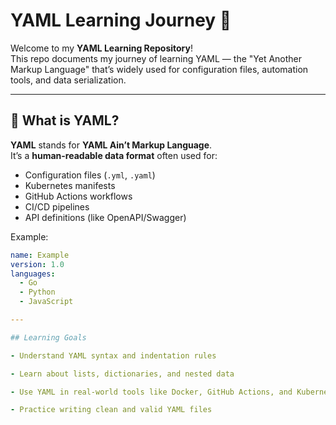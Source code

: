 # YAML Learning Journey 🧠
Welcome to my **YAML Learning Repository**!  
This repo documents my journey of learning YAML — the "Yet Another Markup Language" that’s widely used for configuration files, automation tools, and data serialization.

---

## 📘 What is YAML?

**YAML** stands for **YAML Ain’t Markup Language**.  
It’s a **human-readable data format** often used for:
- Configuration files (`.yml`, `.yaml`)
- Kubernetes manifests
- GitHub Actions workflows
- CI/CD pipelines
- API definitions (like OpenAPI/Swagger)

Example:
```yaml
name: Example
version: 1.0
languages:
  - Go
  - Python
  - JavaScript

---

## Learning Goals

- Understand YAML syntax and indentation rules

- Learn about lists, dictionaries, and nested data

- Use YAML in real-world tools like Docker, GitHub Actions, and Kubernetes

- Practice writing clean and valid YAML files